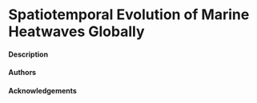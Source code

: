 # Spatiotemporal Evolution of Marine Heatwaves Globally

#### Description

#### Authors

#### Acknowledgements
